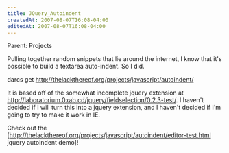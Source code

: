 ```yaml
---
title: JQuery_Autoindent
createdAt: 2007-08-07T16:08-04:00
editedAt: 2007-08-07T16:08-04:00
---
```


Parent: Projects

Pulling together random snippets that lie around the internet, I know that it's possible to build a textarea auto-indent. So I did.

  darcs get http://thelackthereof.org/projects/javascript/autoindent/

It is based off of the somewhat incomplete jquery extension at http://laboratorium.0xab.cd/jquery/fieldselection/0.2.3-test/. I haven't decided if I will turn this into a jquery extension, and I haven't decided if I'm going to try to make it work in IE.

Check out the [http://thelackthereof.org/projects/javascript/autoindent/editor-test.html jquery autoindent demo]!


